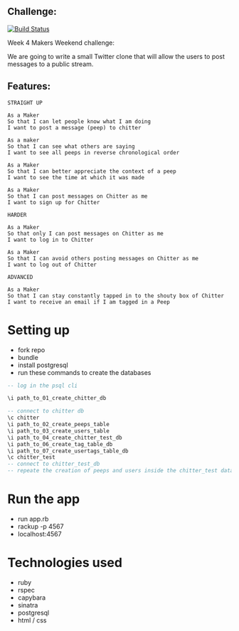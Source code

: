 ## Challenge:

[![Build Status](https://travis-ci.org/micosmin/chitter-challenge.svg?branch=master)](https://travis-ci.org/micosmin/chitter-challenge)

Week 4 Makers Weekend challenge:

We are going to write a small Twitter clone that will allow the users to post messages to a public stream.

## Features:

```
STRAIGHT UP

As a Maker
So that I can let people know what I am doing
I want to post a message (peep) to chitter

As a maker
So that I can see what others are saying
I want to see all peeps in reverse chronological order

As a Maker
So that I can better appreciate the context of a peep
I want to see the time at which it was made

As a Maker
So that I can post messages on Chitter as me
I want to sign up for Chitter

HARDER

As a Maker
So that only I can post messages on Chitter as me
I want to log in to Chitter

As a Maker
So that I can avoid others posting messages on Chitter as me
I want to log out of Chitter

ADVANCED

As a Maker
So that I can stay constantly tapped in to the shouty box of Chitter
I want to receive an email if I am tagged in a Peep
```

# Setting up

- fork repo
- bundle
- install postgresql
- run these commands to create the databases

```sql
-- log in the psql cli

\i path_to_01_create_chitter_db

-- connect to chitter db
\c chitter
\i path_to_02_create_peeps_table
\i path_to_03_create_users_table
\i path_to_04_create_chitter_test_db
\i path_to_06_create_tag_table_db
\i path_to_07_create_usertags_table_db
\c chitter_test
-- connect to chitter_test_db
-- repeate the creation of peeps and users inside the chitter_test database

```

# Run the app

- run app.rb
- rackup -p 4567
- localhost:4567

# Technologies used

- ruby
- rspec
- capybara
- sinatra
- postgresql
- html / css
